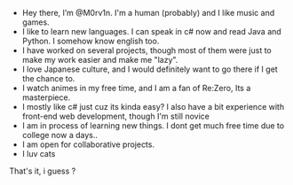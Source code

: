 -  Hey there, I’m @M0rv1n. I'm a human (probably) and I like music and games.
- I like to learn new languages. I can speak in c# now and read Java and Python. I somehow know english too.
- I have worked on several projects, though most of them were just to make my work easier and make me "lazy".
- I love Japanese culture, and I would definitely want to go there if I get the chance to.
- I watch animes in my free time, and I am a fan of Re:Zero, Its a masterpiece.
- I mostly like c# just cuz its kinda easy? I also have a bit experience with front-end web development, though I'm still novice
- I am in process of learning new things. I dont get much free time due to college now a days..
- I am open for collaborative projects.
- I luv cats 

That's it, i guess ?
